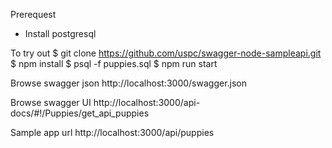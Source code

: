 Prerequest 
- Install postgresql

To try out
$ git clone https://github.com/uspc/swagger-node-sampleapi.git
$ npm install
$ psql -f puppies.sql
$ npm run start

Browse swagger json
http://localhost:3000/swagger.json

Browse swagger UI 
http://localhost:3000/api-docs/#!/Puppies/get_api_puppies

Sample app url
http://localhost:3000/api/puppies
